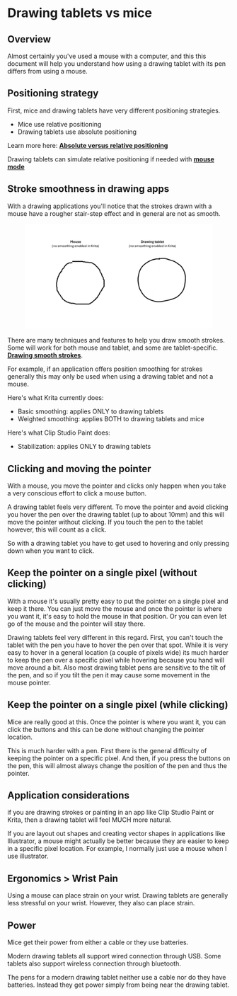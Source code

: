 # Drawing tablets vs mice

## Overview

Almost certainly you've used a mouse with a computer, and this this document will help you understand how using a drawing tablet with its pen differs from using a mouse.

## Positioning strategy

First, mice and drawing tablets have very different positioning strategies.

* Mice use relative positioning
* Drawing tablets use absolute positioning

Learn more here: [**Absolute versus relative positioning**](../guides/core-features/absolute-versus-relative-positioning.md)&#x20;

Drawing tablets can simulate relative positioning if needed with [**mouse mode**](../guides/core-features/mouse-mode.md)

## **Stroke smoothness in drawing apps**

With a drawing applications you'll notice that the strokes drawn with a mouse have a rougher stair-step effect and in general are not as smooth.&#x20;

<figure><img src="../.gitbook/assets/image.png" alt="" width="563"><figcaption></figcaption></figure>

There are many techniques and features to help you draw smooth strokes. Some will work for both mouse and tablet, and some are tablet-specific. [**Drawing smooth strokes**](../guides/drawing/drawing-smooth-strokes.md).

For example, if an application offers position smoothing for strokes generally this may only be used when using a drawing tablet and not a mouse.&#x20;

Here's what Krita currently does:

* Basic smoothing: applies ONLY to drawing tablets
* Weighted smoothing: applies BOTH to drawing tablets and mice

Here's what Clip Studio Paint does:

* Stabilization: applies ONLY to drawing tablets &#x20;

## **Clicking and moving the pointer**&#x20;

With a mouse, you move the pointer and clicks only happen when you take a very conscious effort to click a mouse button.&#x20;

A drawing tablet feels very different. To move the pointer and avoid clicking you hover the pen over the drawing tablet (up to about 10mm) and this will move the pointer without clicking. If you touch the pen to the tablet however, this will count as a click.

So with a drawing tablet you have to get used to hovering and only pressing down when you want to click.&#x20;

## **Keep the pointer on a single pixel (without clicking)**

With a mouse it's usually pretty easy to put the pointer on a single pixel and keep it there. You can just move the mouse and once the pointer is where you want it, it's easy to hold the mouse in that position. Or you can even let go of the mouse and the pointer will stay there.&#x20;

Drawing tablets feel very different in this regard. First, you can't touch the tablet with the pen you have to hover the pen over that spot. While it is very easy to hover in a general location (a couple of pixels wide) its much harder to keep the pen over a specific pixel while hovering because you hand will move around a bit. Also most drawing tablet pens are sensitive to the tilt of the pen, and so if you tilt the pen it may cause some movement in the mouse pointer.

## **Keep the pointer on a single pixel (while clicking)**

Mice are really good at this. Once the pointer is where you want it, you can click the buttons and this can be done without changing the pointer location.

This is much harder with a pen. First there is the general difficulty of keeping the pointer on a specific pixel. And then, if you press the buttons on the pen, this will almost always change the position of the pen and thus the pointer.

## Application considerations

if you are drawing strokes  or painting in an app like Clip Studio Paint or Krita, then a drawing tablet will feel MUCH more natural.

If you are layout out shapes and creating vector shapes in applications like Illustrator, a mouse might actually be better because they are easier to keep in a specific pixel location. For example, I normally just use a mouse when I use illustrator.

## Ergonomics > Wrist Pain

Using a mouse can place strain on your wrist. Drawing tablets are generally less stressful on your wrist. However, they also can place strain.&#x20;

## Power

Mice get their power from either a cable or they use batteries.

Modern drawing tablets all support wired connection through USB. Some tablets also support wireless connection through bluetooth.

The pens for a modern drawing tablet neither use a cable nor do they have batteries. Instead they get power simply from being near the drawing tablet.



